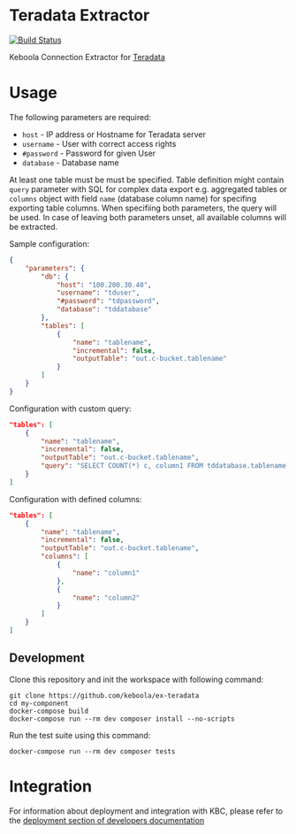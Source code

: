 # Teradata Extractor

[![Build Status](https://travis-ci.com/keboola/ex-teradata.svg?branch=master)](https://travis-ci.com/keboola/ex-teradata)

Keboola Connection Extractor for [Teradata](https://www.teradata.com/)

# Usage

The following parameters are required:

- `host` - IP address or Hostname for Teradata server
- `username` - User with correct access rights
- `#password` - Password for given User
- `database` - Database name

At least one table must be must be specified. Table definition might contain `query` parameter with SQL for complex data export e.g. aggregated tables or `columns` object with field `name` (database column name) for specifing exporting table columns. When specifiing both parameters, the query will be used. In case of leaving both parameters unset, all available columns will be extracted.

Sample configuration:

```json
{
    "parameters": {
        "db": {
            "host": "100.200.30.40",
            "username": "tduser",
            "#password": "tdpassword",
            "database": "tddatabase"
        },
        "tables": [
            {
                "name": "tablename",
                "incremental": false,
                "outputTable": "out.c-bucket.tablename"
            }
        ]
    }
}
``` 

Configuration with custom query:

```json
"tables": [
	{
		"name": "tablename",
		"incremental": false,
		"outputTable": "out.c-bucket.tablename",
		"query": "SELECT COUNT(*) c, column1 FROM tddatabase.tablename GROUP BY column1"
	}
]	
```

Configuration with defined columns:

```json
"tables": [
	{
		"name": "tablename",
		"incremental": false,
		"outputTable": "out.c-bucket.tablename",
		"columns": [
			{
				"name": "column1"
			},
			{
				"name": "column2"
			}
		]
	}
]
```

## Development
 
Clone this repository and init the workspace with following command:

```
git clone https://github.com/keboola/ex-teradata
cd my-component
docker-compose build
docker-compose run --rm dev composer install --no-scripts
```

Run the test suite using this command:

```
docker-compose run --rm dev composer tests
```
 
# Integration

For information about deployment and integration with KBC, please refer to the [deployment section of developers documentation](https://developers.keboola.com/extend/component/deployment/) 
